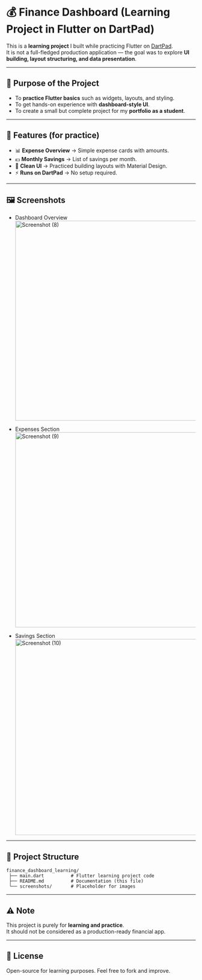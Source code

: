 # 💰 Finance Dashboard (Learning Project in Flutter on DartPad)

This is a **learning project** I built while practicing Flutter on [DartPad](https://dartpad.dev/).  
It is not a full-fledged production application — the goal was to explore **UI building, layout structuring, and data presentation**.

---

## 🎯 Purpose of the Project
- To **practice Flutter basics** such as widgets, layouts, and styling.  
- To get hands-on experience with **dashboard-style UI**.  
- To create a small but complete project for my **portfolio as a student**.  

---

## 🚀 Features (for practice)
- 📊 **Expense Overview** → Simple expense cards with amounts.  
- 💵 **Monthly Savings** → List of savings per month.  
- 🎨 **Clean UI** → Practiced building layouts with Material Design.  
- ⚡ **Runs on DartPad** → No setup required.  

---

## 🖼️ Screenshots

- Dashboard Overview <img width="654" height="530" alt="Screenshot (8)" src="https://github.com/user-attachments/assets/2202fdc4-7d2c-4ec4-92ca-a870662b865e" />

- Expenses Section <img width="637" height="517" alt="Screenshot (9)" src="https://github.com/user-attachments/assets/fb532ae0-f527-4a88-b47d-af8125b00bac" />
- Savings Section <img width="635" height="520" alt="Screenshot (10)" src="https://github.com/user-attachments/assets/1a89c5e5-2f18-457f-8707-8e20761b73e4" /> 
---

## 📂 Project Structure
```
finance_dashboard_learning/
 ├── main.dart          # Flutter learning project code
 ├── README.md          # Documentation (this file)
 └── screenshots/       # Placeholder for images
```
---

## ⚠️ Note
This project is purely for **learning and practice**.  
It should not be considered as a production-ready financial app.  

---

## 📜 License
Open-source for learning purposes. Feel free to fork and improve.  
